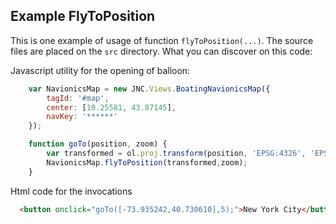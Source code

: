 Example FlyToPosition
-------------------
This is one example of usage of function `flyToPosition(...)`. The source files are placed on the `src` directory. What you can discover on this code:

Javascript utility for the opening of balloon:
```js
    var NavionicsMap = new JNC.Views.BoatingNavionicsMap({
        tagId: '#map',
        center: [10.25581, 43.87145],
        navKey: '******'
    });

    function goTo(position, zoom) {
        var transformed = ol.proj.transform(position, 'EPSG:4326', 'EPSG:3857');
        NavionicsMap.flyToPosition(transformed,zoom);
    }
```

Html code for the invocations
```HTML
  <button onclick="goTo([-73.935242,40.730610],5);">New York City</button>

```
